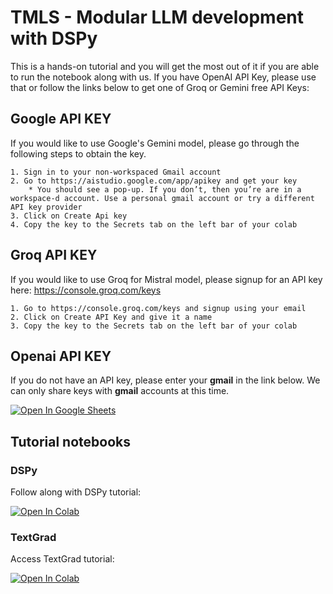 # TMLS - Modular LLM development with DSPy

This is a hands-on tutorial and you will get the most out of it if you are able to run the notebook along with us. If you have OpenAI API Key, please use that or follow the links below to get one of Groq or Gemini free API Keys:


## Google API KEY
If you would like to use Google's Gemini model, please go through the following steps to obtain the key.

    1. Sign in to your non-workspaced Gmail account
    2. Go to https://aistudio.google.com/app/apikey and get your key
        * You should see a pop-up. If you don’t, then you’re are in a workspace-d account. Use a personal gmail account or try a different API key provider
    3. Click on Create Api key
    4. Copy the key to the Secrets tab on the left bar of your colab


## Groq API KEY
If you would like to use Groq for Mistral model, please signup for an API key here: https://console.groq.com/keys

    1. Go to https://console.groq.com/keys and signup using your email
    2. Click on Create API Key and give it a name
    3. Copy the key to the Secrets tab on the left bar of your colab

## Openai API KEY
If you do not have an API key, please enter your **gmail** in the link below. We can only share keys with **gmail** accounts at this time.

[![Open In Google Sheets](https://img.icons8.com/color/48/000000/google-sheets.png)](
https://docs.google.com/spreadsheets/d/1w4cf9Kc2ZMTPUYWoq47UT7eDuSGBTa8bO0a73TRq0yc/edit?usp=sharing)


## Tutorial notebooks

### DSPy
Follow along with DSPy tutorial:

[![Open In Colab](https://colab.research.google.com/assets/colab-badge.svg)](https://colab.research.google.com/drive/1D8hx5VTve5ZdSDXjMOYwSJ3Jv402NYfc?usp=sharing)

### TextGrad
Access TextGrad tutorial: 

[![Open In Colab](https://colab.research.google.com/assets/colab-badge.svg)](https://colab.research.google.com/drive/16mAeLKczf4wxBhPSJT7KnMcwftjX9QQy?usp=sharing)



